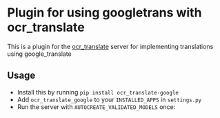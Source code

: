 # Plugin for using googletrans with ocr_translate

This is a plugin for the [ocr_translate](https://github.com/Crivella/ocr_translate) server for implementing translations using google_translate

## Usage

- Install this by running `pip install ocr_translate-google`
- Add `ocr_translate_google` to your `INSTALLED_APPS` in `settings.py`
- Run the server with `AUTOCREATE_VALIDATED_MODELS` once:
